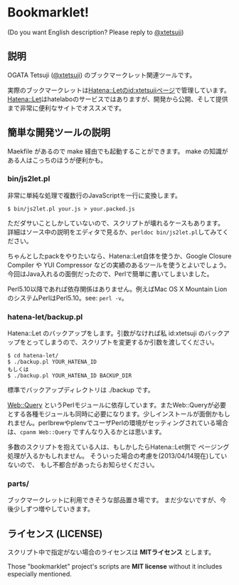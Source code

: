 # Bookmarklet!

\(Do you want English description? Please reply to [@xtetsuji](https://twitter.com/xtetsuji)\)

## 説明

OGATA Tetsuji \([@xtetsuji](https://twitter.com//xtetsuji)\) のブックマークレット関連ツールです。

実際のブックマークレットは[Hatena::Letのid:xtetsujiページ](http://let.hatelabo.jp/xtetsuji/)で管理しています。[Hatena::Let](http://let.hatelabo.jp/)はhatelaboのサービスではありますが、開発から公開、そして提供まで非常に便利なサイトでオススメです。

## 簡単な開発ツールの説明

Maekfile があるので make 経由でも起動することができます。
make の知識がある人はこっちのほうが便利かも。

### bin/js2let.pl

非常に単純な処理で複数行のJavaScriptを一行に変換します。

    $ bin/js2let.pl your.js > your.packed.js

ただダサいことしかしていないので、スクリプトが壊れるケースもあります。
詳細はソース中の説明をエディタで見るか、`perldoc bin/js2let.pl`してみてください。

ちゃんとしたpackをやりたいなら、Hatena::Let自体を使うか、Google Closure Compiler や YUI Compressor などの実績のあるツールを使うとよいでしょう。今回はJava入れるの面倒だったので、Perlで簡単に書いてしまいました。

Perl5.10以降であれば依存関係はありません。例えばMac OS X Mountain Lion のシステムPerlはPerl5.10。see: `perl -v`。

### hatena-let/backup.pl

Hatena::Let のバックアップをします。引数がなければ私 id:xtetsuji のバックアップをとってしまうので、スクリプトを変更するか引数を渡してください。

    $ cd hatena-let/
    $ ./backup.pl YOUR_HATENA_ID
    もしくは
    $ ./backup.pl YOUR_HATENA_ID BACKUP_DIR

標準でバックアップディレクトリは ./backup です。

[Web::Query](http://search.cpan.org/dist/Web-Query/) というPerlモジュールに依存しています。またWeb::Queryが必要とする各種モジュールも同時に必要になります。少しインストールが面倒かもしれません。perlbrewやplenvでユーザPerlの環境がセッティングされている場合は、`cpanm Web::Query` ですんなり入るかとは思います。

多数のスクリプトを抱えている人は、もしかしたらHatena::Let側で
ページング処理が入るかもしれません。
そういった場合の考慮を(2013/04/14現在)していないので、
もし不都合があったらお知らせください。

### parts/

ブックマークレットに利用できそうな部品置き場です。
まだ少ないですが、今後少しずつ増やしていきます。

## ライセンス (LICENSE)

スクリプト中で指定がない場合のライセンスは **MITライセンス** とします。

Those "bookmarklet" project's scripts are **MIT license**
without it includes especially mentioned.
